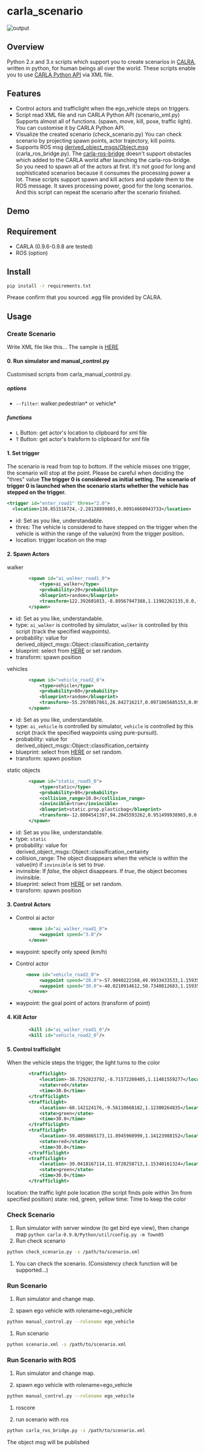 # carla_scenario
![output](https://user-images.githubusercontent.com/38074802/195296981-5ac8c0a4-b225-43a9-8c57-ed863bca9c3f.gif)

## Overview
Python 2.x and 3.x scripts which support you to create scenarios in [CALRA](https://carla.org/), written in python, for human beings all over the world.
These scripts enable you to use [CARLA Python API](https://carla.readthedocs.io/en/latest/python_api/) via XML file.


## Features
* Control actors and trafficlight when the ego_vehicle steps on triggers.
* Script read XML file and run CARLA Python API (scenario_xml.py)
  Supports almost all of functions. (spawn, move, kill, pose, traffic light). You can customise it by CARLA Python API.
* Visualize the created scenario (check_scenario.py)
  You can check scenario by projecting spawn points, actor trajectory, kill points.
* Supports ROS msg [derived_object_msgs/Object.msg](http://docs.ros.org/melodic/api/derived_object_msgs/html/index-msg.html) (carla_ros_bridge.py).
  The [carla-ros-bridge]() doesn't support obstacles which added to the CARLA world after launching the carla-ros-bridge. So you need to spawn all of the actors at first. It's not good for long and sophisticated scenarios because it consumes the processing power a lot. These scripts support spawn and kill actors and update them to the ROS message. It saves processing power, good for the long scenarios.
   And this script can repeat the scenario after the scenario finished.
   
   
## Demo

## Requirement
* CARLA (0.9.6-0.9.8 are tested)
* ROS (option)

## Install
```bash
pip install -r requirements.txt
```
Prease confirm that you sourced .egg file provided by CALRA.

## Usage
### Create Scenario
Write XML file like this... The sample is [HERE](https://github.com/kuriatsu/carla-scenario/blob/master/scenario/scenario_town5_base.xml)
#### 0. Run simulator and manual_control.py
Customised scripts from carla_manual_control.py.

##### options
* `--filter`: walker.pedestrian* or vehicle*

##### functions
* `L` Button: get actor's location to clipboard for xml file
* `T` Button: get actor's tralsform to clipboard for xml file

#### 1. Set trigger
The scenario is read from top to bottom. If the vehicle misses one trigger, the scenario will stop at the point. Please be careful when deciding the "thres" value
**The trigger 0 is considered as initial setting. The scenario of trigger 0 is launched when the scenario starts whether the vehicle has stepped on the trigger.**
```xml
<trigger id="enter_road1" thres="2.0">
  <location>138.851516724,-2.28138899803,0.00914668943733</location>
```
* id: Set as you like, understandable.
* thres: The vehicle is considered to have stepped on the trigger when the vehicle is within the range of the value(m) from the trigger position.
* location: trigger location on the map

#### 2. Spawn Actors
walker
```xml
        <spawn id="ai_walker_road1_0">
            <type>ai_walker</type>
            <probability>20</probability>
            <blueprint>random</blueprint>
            <transform>122.392601013,-8.89567947388,1.11982262135,0.0,-179.000015259,0.0</transform>
        </spawn>
```
  * id: Set as you like, understandable.
  * type: `ai_walker` is controlled by simulator, `walker` is controlled by this script (track the specified waypoints).
  * probability: value for derived_object_msgs::Object::classification_certainty
  * blueprint: select from [HERE](https://carla.readthedocs.io/en/latest/bp_library/) or set random.
  * transform: spawn position
  
vehicles
```xml
        <spawn id="vehicle_road2_0">
            <type>vehicle</type>
            <probability>80</probability>
            <blueprint>random</blueprint>
            <transform>-55.2978057861,26.842716217,0.0971065685153,0.0965993627906,90.5140838623,6.39263889752e-05</transform>
        </spawn>
```
  * id: Set as you like, understandable.
  * type: `ai_vehicle` is controlled by simulator, `vehicle` is controlled by this script (track the specified waypoints using pure-pursuit).
  * probability: value for derived_object_msgs::Object::classification_certainty
  * blueprint: select from [HERE](https://carla.readthedocs.io/en/latest/bp_library/) or set random.
  * transform: spawn position
  
static objects
```xml
        <spawn id="static_road5_0">
            <type>static</type>
            <probability>80</probability>
            <collision_range>10.0</collision_range>
            <invincible>true</invincible>
            <blueprint>static.prop.plasticbag</blueprint>
            <transform>-12.8004541397,94.2045593262,0.951499938965,0.0,78.3999176025,0.0</transform>
        </spawn>
```
  * id: Set as you like, understandable.
  * type: `static`
  * probability: value for derived_object_msgs::Object::classification_certainty
  * collision_range: The object disappears when the vehicle is within the value(m) if `invinsible` is set to *true*. 
  * invinsible: If *false*, the object disappears. If *true*, the object becomes invinsible.
  * blueprint: select from [HERE](https://carla.readthedocs.io/en/latest/bp_library/) or set random.
  * transform: spawn position
  
#### 3. Control Actors
* Control ai actor
```xml
        <move id="ai_walker_road1_0">
            <waypoint speed="3.0"/>
        </move>
```
  * waypoint: specify only speed (km/h)
  
* Control actor
```xml
       <move id="vehicle_road2_0">
            <waypoint speed="20.0">-57.9040222168,49.9933433533,1.1593503952</waypoint>
            <waypoint speed="30.0">-40.0210914612,50.7340812683,1.1593503952</waypoint>
        </move>
```
* waypoint: the goal point of actors (transform of point)

#### 4. Kill Actor
```xml
        <kill id="ai_walker_road1_0"/>
        <kill id="vehicle_road2_0"/>
```

#### 5. Control trafficlight
When the vehicle steps the trigger, the light turns to the color
```xml
        <trafficlight>
            <location>-38.7292823792,-8.71572208405,1.11481559277</location>
            <state>red</state>
            <time>30.0</time>
        </trafficlight>
        <trafficlight>
            <location>-60.142124176,-9.56110668182,1.12300264835</location>
            <state>green</state>
            <time>30.0</time>
        </trafficlight>
        <trafficlight>
            <location>-59.4050865173,11.8945960999,1.14123988152</location>
            <state>red</state>
            <time>30.0</time>
        </trafficlight>
        <trafficlight>
            <location>-39.0418167114,11.9720258713,1.15340161324</location>
            <state>green</state>
            <time>30.0</time>
        </trafficlight>
```
location: the traffic light pole location (the script finds pole within 3m from specified position)
state: red, green, yellow
time: Time to keep the color

### Check Scenario
1.  Run simulator with server window (to get bird eye view), then change map `python carla-0.9.8/Python/util/config.py -m Town05`
1. Run check scenario
```bash
python check_scenario.py -s /path/to/scenario.xml
```
1. You can check the scenario. (Consistency check function will be supported...)

### Run Scenario
1. Run simulator and change map.

1. spawn ego vehicle with rolename=ego_vehicle
```bash
python manual_control.py --rolename ego_vehicle
```

1. Run scenario
```bash
python scenario.xml -s /path/to/scenario.xml
```

### Run Scenario with ROS
1. Run simulator and change map.

1. spawn ego vehicle with rolename=ego_vehicle
```bash
python manual_control.py --rolename ego_vehicle
```
1. roscore

1. run scenario with ros
```bash
python carla_ros_bridge.py -s /path/to/scenario.xml
```
The object msg will be published
